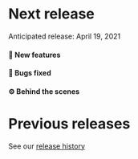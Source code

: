# Next release

Anticipated release: April 19, 2021

#### 🚀 New features


#### 🐛 Bugs fixed


#### ⚙️ Behind the scenes



# Previous releases

See our [release history](https://github.com/CMSgov/eAPD/releases)

